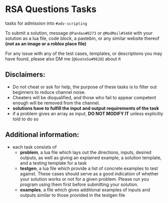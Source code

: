 # RSA Questions Tasks

tasks for admission into `#adv-scripting`

To submit a solution, message `@Pandas#0273` or `@ModMail#5460` with your solution as a lua file, code block, a pastebin, or any similar website thereof **(not as an image or a roblox place file)**

For any issue with any of the test cases, templates, or descriptions you may have found, please also DM me (`@GoateSo#9628`) about it

## Disclaimers: 
- Do not cheat or ask for help, the purpose of these tasks is to filter out beginners to reduce channel noise.
- Cheaters will be disqualified, and those who fail to appear competent enough will be removed from the channel.
- **solutions have to fulfill the input and output requirements of the task**
- if a problem gives an array as input, **DO NOT MODIFY IT** unless explicitly told to do so

## Additional information:
- each task consists of 
   - **problem**, a lua file which lays out the directions, inputs, desired outputs, as well as giving an explained example, a solution template, and a testing template for a task
   - **testgen**, a lua file which provide a list of concrete examples to test against. These cases should serve as a good indication of whether your solution works or not for a given problem. Please run you program using them first before submitting your solution.
  - **examples**, a file which gives additional examples of inputs and outputs similar to those provided in the testgen file

